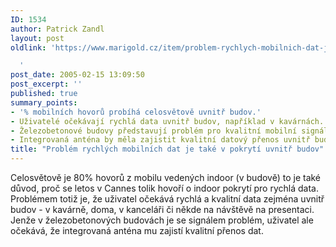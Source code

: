 ```yaml
---
ID: 1534
author: Patrick Zandl
layout: post
oldlink: 'https://www.marigold.cz/item/problem-rychlych-mobilnich-dat-je-take-v-pokryti-uvnitr-budov

  '
post_date: 2005-02-15 13:09:50
post_excerpt: ''
published: true
summary_points:
- '% mobilních hovorů probíhá celosvětově uvnitř budov.'
- Uživatelé očekávají rychlá data uvnitř budov, například v kavárnách.
- Železobetonové budovy představují problém pro kvalitní mobilní signál.
- Integrovaná anténa by měla zajistit kvalitní datový přenos uvnitř budov.
title: "Problém rychlých mobilních dat je také v pokrytí uvnitř budov"
---
```


<p>Celosvětově je 80% hovorů z mobilu vedených indoor (v budově) to je také důvod, proč se letos v Cannes tolik hovoří o indoor pokrytí pro rychlá data. Problémem totiž je, že uživatel očekává rychlá a kvalitní data zejména uvnitř budov - v kavárně, doma, v kanceláři či někde na návštěvě na presentaci. Jenže v železobetonových budovách je se signálem problém, uživatel ale očekává, že integrovaná anténa mu zajistí kvalitní přenos dat.
</p>